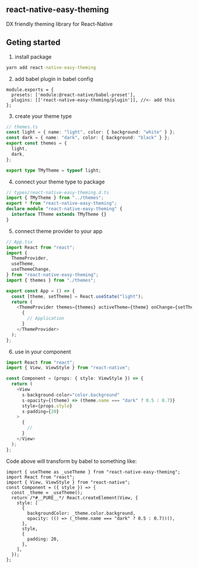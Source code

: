 ## react-native-easy-theming

DX friendly theming library for React-Native

## Geting started

1. install package

```cmd
yarn add react-native-easy-theming
```

2. add babel plugin in babel config

```
module.exports = {
  presets: ['module:@react-native/babel-preset'],
  plugins: [['react-native-easy-theming/plugin']], //<- add this
};
```

3. create your theme type

```ts
// themes.ts
const light = { name: "light", color: { background: "white" } };
const dark = { name: "dark", color: { background: "black" } };
export const themes = {
  light,
  dark,
};

export type TMyTheme = typeof light;
```

4. connect your theme type to package

```ts
// types/react-native-easy-theming.d.ts
import { TMyTheme } from "../themes";
export * from "react-native-easy-theming";
declare module "react-native-easy-theming" {
  interface TTheme extends TMyTheme {}
}
```

5. connect theme provider to your app

```ts
// App.tsx
import React from "react";
import {
  ThemeProvider,
  useTheme,
  useThemeChange,
} from "react-native-easy-theming";
import { themes } from "./themes";

export const App = () => {
  const [theme, setTheme] = React.useState("light");
  return (
    <ThemeProvider themes={themes} activeTheme={theme} onChange={setTheme}>
      {
        // Application
      }
    </ThemeProvider>
  );
};
```

6. use in your component

```ts
import React from "react";
import { View, ViewStyle } from "react-native";

const Component = (props: { style: ViewStyle }) => {
  return (
    <View
      s-background-color="color.background"
      s-opacity={(theme) => (theme.name === "dark" ? 0.5 : 0.7)}
      style={props.style}
      s-padding={20}
    >
      {
        //
      }
    </View>
  );
};
```

Code above will transform by babel to something like:

```
import { useTheme as _useTheme } from "react-native-easy-theming";
import React from "react";
import { View, ViewStyle } from "react-native";
const Component = ({ style }) => {
  const _theme = _useTheme();
  return /*#__PURE__*/ React.createElement(View, {
    style: [
      {
        backgroundColor: _theme.color.background,
        opacity: (() => (_theme.name === "dark" ? 0.5 : 0.7))(),
      },
      style,
      {
        padding: 20,
      },
    ],
  });
};
```
